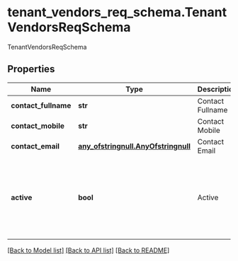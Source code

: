 # tenant_vendors_req_schema.TenantVendorsReqSchema

TenantVendorsReqSchema
## Properties
Name | Type | Description | Notes
------------ | ------------- | ------------- | -------------
**contact_fullname** | **str** | Contact Fullname | 
**contact_mobile** | **str** | Contact Mobile | 
**contact_email** | [**any_ofstringnull.AnyOfstringnull**](AnyOfstringnull.md) | Contact Email | 
**active** | **bool** | Active | [optional]  if omitted the server will use the default value of True

[[Back to Model list]](../README.md#documentation-for-models) [[Back to API list]](../README.md#documentation-for-api-endpoints) [[Back to README]](../README.md)


